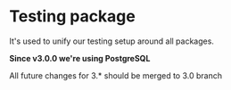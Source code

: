 # Testing package
It's used to unify our testing setup around all packages.

**Since v3.0.0 we're using PostgreSQL**

All future changes for 3.* should be merged to 3.0 branch
